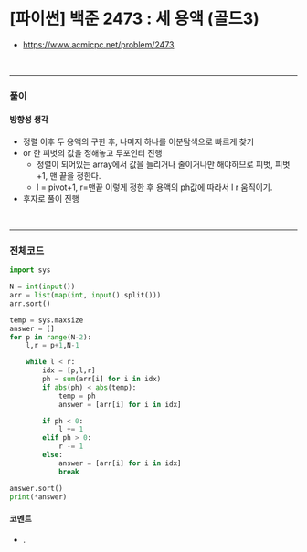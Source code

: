 # **\[파이썬\] 백준 2473 : 세 용액 (골드3)**
* https://www.acmicpc.net/problem/2473
<br>


---

### **풀이**

#### **방향성 생각**
* 정렬 이후 두 용액의 구한 후, 나머지 하나를 이분탐색으로 빠르게 찾기
* or 한 피벗의 값을 정해놓고 투포인터 진행
  * 정렬이 되어있는 array에서 값을 늘리거나 줄이거나만 해야하므로 피벗, 피벗+1, 맨 끝을 정한다.
  * l = pivot+1, r=맨끝 이렇게 정한 후 용액의 ph값에 따라서 l r 움직이기.
* 후자로 풀이 진행

<br>

---

### **전체코드**
```python
import sys

N = int(input())
arr = list(map(int, input().split()))
arr.sort()

temp = sys.maxsize
answer = []
for p in range(N-2):
    l,r = p+1,N-1

    while l < r:
        idx = [p,l,r]
        ph = sum(arr[i] for i in idx)
        if abs(ph) < abs(temp):
            temp = ph
            answer = [arr[i] for i in idx]

        if ph < 0:
            l += 1
        elif ph > 0:
            r -= 1
        else:
            answer = [arr[i] for i in idx]
            break

answer.sort()
print(*answer)
```

#### **코멘트**

* .